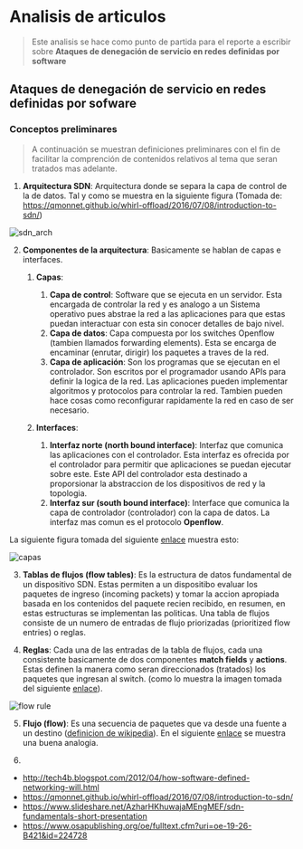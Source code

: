 # Analisis de articulos #

> Este analisis se hace como punto de partida para el reporte a escribir sobre **Ataques de denegación de servicio en redes definidas por software**

## Ataques de denegación de servicio en redes definidas por sofware ##

### Conceptos preliminares ###

> A continuación se muestran definiciones preliminares con el fin de facilitar la comprención de contenidos relativos al tema que seran tratados mas adelante.

1. **Arquitectura SDN**: Arquitectura donde se separa la capa de control de la de datos. Tal y como se muestra en la siguiente figura (Tomada de: https://qmonnet.github.io/whirl-offload/2016/07/08/introduction-to-sdn/)

![sdn_arch](https://qmonnet.github.io/whirl-offload/img/misc/sdn.svg)

2. **Componentes de la arquitectura**: Basicamente se hablan de capas e interfaces. 
   1. **Capas**:
      1. **Capa de control**: Software que se ejecuta en un servidor. Esta encargada de controlar la red y es analogo a un Sistema operativo pues abstrae la red a las aplicaciones para que estas puedan interactuar con esta sin conocer detalles de bajo nivel.
      2. **Capa de datos**: Capa compuesta por los switches Openflow (tambien llamados forwarding elements). Esta se encarga de encaminar (enrutar, dirigir) los paquetes a traves de la red.
      3. **Capa de aplicación**: Son los programas que se ejecutan en el controlador. Son escritos por el programador usando APIs para definir la logica de la red. Las aplicaciones pueden implementar algoritmos y protocolos para controlar la red. Tambien pueden hace cosas como reconfigurar rapidamente la red en caso de ser necesario.
      
   2. **Interfaces**:
      1.  **Interfaz norte (north bound interface)**: Interfaz que comunica las aplicaciones con el controlador. Esta interfaz es ofrecida por el controlador para permitir que aplicaciones se puedan ejecutar sobre este. Este API del controlador esta destinado a proporsionar la abstraccion de los dispositivos de red y la topologia. 
      2.  **Interfaz sur (south bound interface)**: Interface que comunica la capa de controlador (controlador) con la capa de datos. La interfaz mas comun es el protocolo **Openflow**.

La siguiente figura tomada del siguiente [enlace](https://www.opennetworking.org/sdn-definition/) muestra esto:

![capas](https://3vf60mmveq1g8vzn48q2o71a-wpengine.netdna-ssl.com/wp-content/uploads/2017/06/sdn-architecture-img.jpg)

3. **Tablas de flujos (flow tables)**: Es la estructura de datos fundamental de un dispositivo SDN. Estas permiten a un dispositibo evaluar los paquetes de ingreso (incoming packets) y tomar la accion apropiada basada en los contenidos del paquete recien recibido, en resumen, en estas estructuras se implementan las politicas. Una tabla de flujos consiste de un numero de entradas de flujo priorizadas (prioritized flow entries) o reglas.

4. **Reglas**: Cada una de las entradas de la tabla de flujos, cada una consistente basicamente de dos componentes **match fields** y **actions**. Estas definen la manera como seran direccionados (tratados) los paquetes que ingresan al switch. (como lo muestra la imagen tomada del siguiente [enlace](
https://www.slideshare.net/AzharHKhuwajaMEngMEF/sdn-fundamentals-short-presentation)).

![flow rule](https://image.slidesharecdn.com/sdnfundamentals-shortpresentation-161122162211/95/sdn-fundamentals-short-presentation-28-638.jpg?cb=1479831766)


5. **Flujo (flow)**: Es una secuencia de paquetes que va desde una fuente a un destino ([definicion de wikipedia](https://en.wikipedia.org/wiki/Traffic_flow_(computer_networking))). En el siguiente [enlace](https://www.quora.com/What-is-network-flow) se muestra una buena analogia.

6.





* http://tech4b.blogspot.com/2012/04/how-software-defined-networking-will.html
* https://qmonnet.github.io/whirl-offload/2016/07/08/introduction-to-sdn/
* https://www.slideshare.net/AzharHKhuwajaMEngMEF/sdn-fundamentals-short-presentation
* https://www.osapublishing.org/oe/fulltext.cfm?uri=oe-19-26-B421&id=224728
